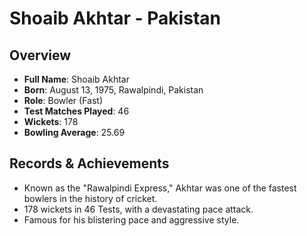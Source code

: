 # Shoaib Akhtar - Pakistan

## Overview
- **Full Name**: Shoaib Akhtar
- **Born**: August 13, 1975, Rawalpindi, Pakistan
- **Role**: Bowler (Fast)
- **Test Matches Played**: 46
- **Wickets**: 178
- **Bowling Average**: 25.69

## Records & Achievements
- Known as the "Rawalpindi Express," Akhtar was one of the fastest bowlers in the history of cricket.
- 178 wickets in 46 Tests, with a devastating pace attack.
- Famous for his blistering pace and aggressive style.
